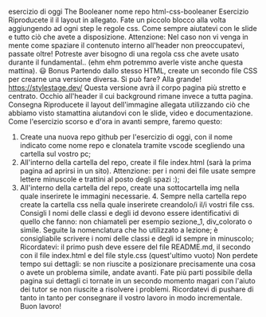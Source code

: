 esercizio di oggi The Booleaner
nome repo html-css-booleaner
Esercizio
Riproducete il il layout in allegato. Fate un piccolo blocco alla volta aggiungendo ad ogni step le regole css. Come sempre aiutatevi con le slide e tutto ciò che avete a disposizione.
Attenzione: Nel caso non vi venga in mente come spaziare il contenuto interno all'header non preoccupatevi, passate oltre! Potreste aver bisogno di una regola css che avete usato durante il fundamental.. (ehm ehm potremmo averle viste anche questa mattina). :smiley:
Bonus
Partendo dallo stesso HTML, create un secondo file CSS per crearne una versione diversa. Si può fare? Alla grande! https://stylestage.dev/ Questa versione avrà il corpo pagina più stretto e centrato. Occhio all'header il cui background rimane invece a tutta pagina.
Consegna
Riproducete il layout dell'immagine allegata utilizzando ciò che abbiamo visto stamattina aiutandovi con le slide, video e documentazione. Come l'esercizio scorso e d'ora in avanti sempre, faremo questo:
1. Create una nuova repo github per l'esercizio di oggi, con il nome indicato come nome repo e clonatela tramite vscode scegliendo una cartella sul vostro pc;
2. All'interno della cartella del repo, create il file index.html (sarà la prima pagina ad aprirsi in un sito). Attenzione: per i nomi dei file usate sempre lettere minuscole e trattini al posto degli spazi :);
3. All'interno della cartella del repo, create una sottocartella img nella quale inserirete le immagini necessarie. 4. Sempre nella cartella repo create la cartella css nella quale inserirete creandolo/i il/i vostri file css.
Consigli
I nomi delle classi e degli id devono essere identificativi di quello che fanno: non chiamateli per esempio sezione_1, div_colorato o simile. Seguite la nomenclatura che ho utilizzato a lezione;
è consigliabile scrivere i nomi delle classi e degli id sempre in minuscolo;
Ricordatevi: il primo push deve essere del file README.md, il secondo con il file index.html e del file style.css (quest'ultimo vuoto)
Non perdete tempo sui dettagli: se non riuscite a posizionare precisamente una cosa o avete un problema simile, andate avanti. Fate più parti possibile della pagina sui dettagli ci tornate in un secondo momento magari con l'aiuto dei tutor se non riuscite a risolvere i problemi.
Ricordatevi di pushare di tanto in tanto per consegnare il vostro lavoro in modo incrementale.
Buon lavoro!